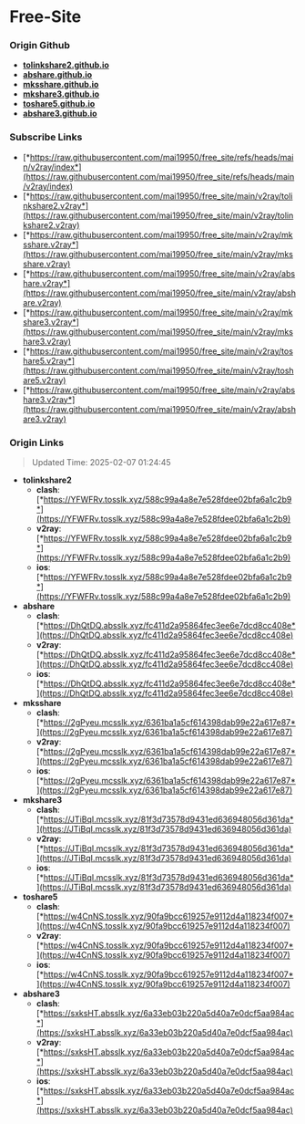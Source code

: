 # Free-Site

### Origin Github

- [**tolinkshare2.github.io**](https://github.com/tolinkshare2/tolinkshare2.github.io)
- [**abshare.github.io**](https://github.com/abshare/abshare.github.io)
- [**mksshare.github.io**](https://github.com/mksshare/mksshare.github.io)
- [**mkshare3.github.io**](https://github.com/mkshare3/mkshare3.github.io)
- [**toshare5.github.io**](https://github.com/toshare5/toshare5.github.io)
- [**abshare3.github.io**](https://github.com/abshare3/abshare3.github.io)

### Subscribe Links

- [*https://raw.githubusercontent.com/mai19950/free_site/refs/heads/main/v2ray/index*](https://raw.githubusercontent.com/mai19950/free_site/refs/heads/main/v2ray/index)
- [*https://raw.githubusercontent.com/mai19950/free_site/main/v2ray/tolinkshare2.v2ray*](https://raw.githubusercontent.com/mai19950/free_site/main/v2ray/tolinkshare2.v2ray)
- [*https://raw.githubusercontent.com/mai19950/free_site/main/v2ray/mksshare.v2ray*](https://raw.githubusercontent.com/mai19950/free_site/main/v2ray/mksshare.v2ray)
- [*https://raw.githubusercontent.com/mai19950/free_site/main/v2ray/abshare.v2ray*](https://raw.githubusercontent.com/mai19950/free_site/main/v2ray/abshare.v2ray)
- [*https://raw.githubusercontent.com/mai19950/free_site/main/v2ray/mkshare3.v2ray*](https://raw.githubusercontent.com/mai19950/free_site/main/v2ray/mkshare3.v2ray)
- [*https://raw.githubusercontent.com/mai19950/free_site/main/v2ray/toshare5.v2ray*](https://raw.githubusercontent.com/mai19950/free_site/main/v2ray/toshare5.v2ray)
- [*https://raw.githubusercontent.com/mai19950/free_site/main/v2ray/abshare3.v2ray*](https://raw.githubusercontent.com/mai19950/free_site/main/v2ray/abshare3.v2ray)

### Origin Links

> Updated Time: 2025-02-07 01:24:45

- **tolinkshare2**
  - **clash**: [*https://YFWFRv.tosslk.xyz/588c99a4a8e7e528fdee02bfa6a1c2b9*](https://YFWFRv.tosslk.xyz/588c99a4a8e7e528fdee02bfa6a1c2b9)
  - **v2ray**: [*https://YFWFRv.tosslk.xyz/588c99a4a8e7e528fdee02bfa6a1c2b9*](https://YFWFRv.tosslk.xyz/588c99a4a8e7e528fdee02bfa6a1c2b9)
  - **ios**: [*https://YFWFRv.tosslk.xyz/588c99a4a8e7e528fdee02bfa6a1c2b9*](https://YFWFRv.tosslk.xyz/588c99a4a8e7e528fdee02bfa6a1c2b9)
- **abshare**
  - **clash**: [*https://DhQtDQ.absslk.xyz/fc411d2a95864fec3ee6e7dcd8cc408e*](https://DhQtDQ.absslk.xyz/fc411d2a95864fec3ee6e7dcd8cc408e)
  - **v2ray**: [*https://DhQtDQ.absslk.xyz/fc411d2a95864fec3ee6e7dcd8cc408e*](https://DhQtDQ.absslk.xyz/fc411d2a95864fec3ee6e7dcd8cc408e)
  - **ios**: [*https://DhQtDQ.absslk.xyz/fc411d2a95864fec3ee6e7dcd8cc408e*](https://DhQtDQ.absslk.xyz/fc411d2a95864fec3ee6e7dcd8cc408e)
- **mksshare**
  - **clash**: [*https://2gPyeu.mcsslk.xyz/6361ba1a5cf614398dab99e22a617e87*](https://2gPyeu.mcsslk.xyz/6361ba1a5cf614398dab99e22a617e87)
  - **v2ray**: [*https://2gPyeu.mcsslk.xyz/6361ba1a5cf614398dab99e22a617e87*](https://2gPyeu.mcsslk.xyz/6361ba1a5cf614398dab99e22a617e87)
  - **ios**: [*https://2gPyeu.mcsslk.xyz/6361ba1a5cf614398dab99e22a617e87*](https://2gPyeu.mcsslk.xyz/6361ba1a5cf614398dab99e22a617e87)
- **mkshare3**
  - **clash**: [*https://JTiBqI.mcsslk.xyz/81f3d73578d9431ed636948056d361da*](https://JTiBqI.mcsslk.xyz/81f3d73578d9431ed636948056d361da)
  - **v2ray**: [*https://JTiBqI.mcsslk.xyz/81f3d73578d9431ed636948056d361da*](https://JTiBqI.mcsslk.xyz/81f3d73578d9431ed636948056d361da)
  - **ios**: [*https://JTiBqI.mcsslk.xyz/81f3d73578d9431ed636948056d361da*](https://JTiBqI.mcsslk.xyz/81f3d73578d9431ed636948056d361da)
- **toshare5**
  - **clash**: [*https://w4CnNS.tosslk.xyz/90fa9bcc619257e9112d4a118234f007*](https://w4CnNS.tosslk.xyz/90fa9bcc619257e9112d4a118234f007)
  - **v2ray**: [*https://w4CnNS.tosslk.xyz/90fa9bcc619257e9112d4a118234f007*](https://w4CnNS.tosslk.xyz/90fa9bcc619257e9112d4a118234f007)
  - **ios**: [*https://w4CnNS.tosslk.xyz/90fa9bcc619257e9112d4a118234f007*](https://w4CnNS.tosslk.xyz/90fa9bcc619257e9112d4a118234f007)
- **abshare3**
  - **clash**: [*https://sxksHT.absslk.xyz/6a33eb03b220a5d40a7e0dcf5aa984ac*](https://sxksHT.absslk.xyz/6a33eb03b220a5d40a7e0dcf5aa984ac)
  - **v2ray**: [*https://sxksHT.absslk.xyz/6a33eb03b220a5d40a7e0dcf5aa984ac*](https://sxksHT.absslk.xyz/6a33eb03b220a5d40a7e0dcf5aa984ac)
  - **ios**: [*https://sxksHT.absslk.xyz/6a33eb03b220a5d40a7e0dcf5aa984ac*](https://sxksHT.absslk.xyz/6a33eb03b220a5d40a7e0dcf5aa984ac)
